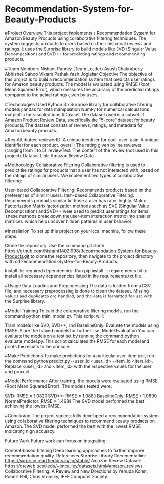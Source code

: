 # Recommendation-System-for-Beauty-Products


#Project Overview
This project implements a Recommendation System for Amazon Beauty Products using collaborative filtering techniques. The system suggests products to users based on their historical reviews and ratings. It uses the Surprise library to build models like SVD (Singular Value Decomposition) and SVD++ for predicting ratings and recommending products.

#Team Members
Nishant Pandey (Team Leader)
Ayush Chakraborty
Abhishek Sahoo
Vikram Pathak
Yash Joglekar
Objective
The objective of this project is to build a recommendation system that predicts user ratings for Amazon beauty products. The model is evaluated using RMSE (Root Mean Squared Error), which measures the accuracy of the predicted ratings compared to the actual ratings given by users.

#Technologies Used
Python 3.x
Surprise library for collaborative filtering models
pandas for data manipulation
NumPy for numerical calculations
matplotlib for visualizations
#Dataset
The dataset used is a subset of Amazon Product Review Data, specifically the "5-core" dataset for beauty products. The dataset consists of reviews, ratings, and metadata for Amazon beauty products.

#Key Attributes:
reviewerID: A unique identifier for each user.
asin: A unique identifier for each product.
overall: The rating given by the reviewer (ranging from 1 to 5).
reviewText: The content of the review (not used in this project).
Dataset Link: Amazon Review Data

#Methodology
Collaborative Filtering
Collaborative filtering is used to predict the ratings for products that a user has not interacted with, based on the ratings of similar users. We implement two types of collaborative filtering:

User-based Collaborative Filtering: Recommends products based on the preferences of similar users.
Item-based Collaborative Filtering: Recommends products similar to those a user has rated highly.
Matrix Factorization
Matrix factorization methods such as SVD (Singular Value Decomposition) and SVD++ were used to predict user ratings for items. These methods break down the user-item interaction matrix into smaller matrices, which help uncover hidden patterns in user behavior.

#Installation
To set up this project on your local machine, follow these steps:

Clone the repository: Use the command git clone https://github.com/Nishant14021998/Recommendation-System-for-Beauty-Products.git to clone the repository, then navigate to the project directory with cd Recommendation-System-for-Beauty-Products.

Install the required dependencies: Run pip install -r requirements.txt to install all necessary dependencies listed in the requirements.txt file.

#Usage
Data Loading and Preprocessing
The data is loaded from a CSV file, and necessary preprocessing is done to clean the dataset. Missing values and duplicates are handled, and the data is formatted for use with the Surprise library.

#Model Training
To train the collaborative filtering models, run the command python train_model.py. This script will:

Train models like SVD, SVD++, and BaselineOnly.
Evaluate the models using RMSE.
Store the trained models for further use.
Model Evaluation
You can evaluate the models on a test set by running the command python evaluate_model.py. This script calculates the RMSE for each model and prints the results to the console.

#Make Predictions
To make predictions for a particular user-item pair, run the command python predict.py --user_id <user_id> --item_id <item_id>. Replace <user_id> and <item_id> with the respective values for the user and product.

#Model Performance
After training, the models were evaluated using RMSE (Root Mean Squared Error). The models tested were:

SVD: RMSE = 1.0820
SVD++: RMSE = 1.0880
BaselineOnly: RMSE = 1.0890
NormalPredictor: RMSE = 1.4988
The SVD model performed the best, achieving the lowest RMSE.

#Conclusion
The project successfully developed a recommendation system using collaborative filtering techniques to recommend beauty products on Amazon. The SVD model performed the best with the lowest RMSE, indicating high accuracy.

Future Work
Future work can focus on integrating:

Content-based filtering
Deep learning approaches to further improve recommendation quality.
References
Surprise Library Documentation: https://surprise.readthedocs.io/en/stable/
Amazon Review Dataset: https://cseweb.ucsd.edu/~jmcauley/datasets.html#amazon_reviews
Collaborative Filtering: A Review and New Directions by Yehuda Koren, Robert Bell, Chris Volinsky, IEEE Computer Society.
